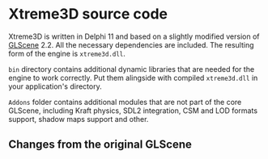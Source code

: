 Xtreme3D source code
====================
Xtreme3D is written in Delphi 11 and based on a slightly modified version of [GLScene](https://github.com/GLScene/GLScene) 2.2. All the necessary dependencies are included. The resulting form of the engine is `xtreme3d.dll`.

`bin` directory contains additional dynamic libraries that are needed for the engine to work correctly. Put them alingside with compiled `xtreme3d.dll` in your application's directory.

`Addons` folder contains additional modules that are not part of the core GLScene, including Kraft physics, SDL2 integration, CSM and LOD formats support, shadow maps support and other.

Changes from the original GLScene
---------------------------------

